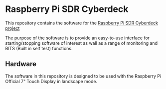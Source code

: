 # Raspberry Pi SDR Cyberdeck

This repository contains the software for the [Raspberry Pi SDR Cyberdeck project](https://hackaday.io/project/174301-raspberry-pi-sdr-cyberdeck)

The purpose of the software is to provide an easy-to-use interface for starting/stopping software of interest as
wall as a range of monitoring and BITS (Built in self test) functions.

## Hardware

The software in this repository is designed to be used with the Raspberry Pi Official 7" Touch Display in landscape mode.
